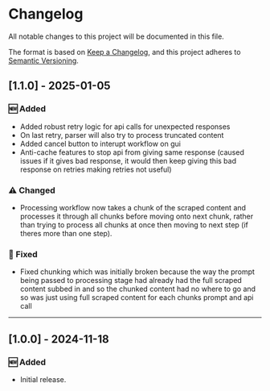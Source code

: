 # Changelog

All notable changes to this project will be documented in this file.

The format is based on [Keep a Changelog](https://keepachangelog.com/), and this project adheres to [Semantic Versioning](https://semver.org/).


## [1.1.0] - 2025-01-05
### 🆕 Added
- Added robust retry logic for api calls for unexpected responses
- On last retry, parser will also try to process truncated content
- Added cancel button to interupt workflow on gui
- Anti-cache features to stop api from giving same response (caused issues if it gives bad response, it would then keep giving this bad response on retries making retries not useful)

### ⚠️ Changed
- Processing workflow now takes a chunk of the scraped content and processes it through all chunks before moving onto next chunk, rather than trying to process all chunks at once then moving to next step (if theres more than one step). 

### 🐛 Fixed
- Fixed chunking which was initially broken because the way the prompt being passed to processing stage had already had the full scraped content subbed in and so the chunked content had no where to go and so was just using full scraped content for each chunks prompt and api call

---

## [1.0.0] - 2024-11-18
### 🆕 Added
- Initial release.
